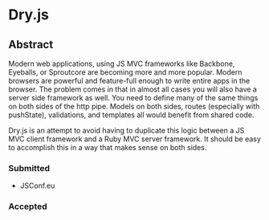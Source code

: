 # Dry.js

## Abstract

Modern web applications, using JS MVC frameworks like Backbone, Eyeballs, or Sproutcore are becoming more and more popular. Modern browsers are powerful and feature-full enough to write entire apps in the browser. The problem comes in that in almost all cases you will also have a server side framework as well. You need to define many of the same things on both sides of the http pipe. Models on both sides, routes (especially with pushState), validations, and templates all would benefit from shared code.

Dry.js is an attempt to avoid having to duplicate this logic between a JS MVC client framework and a Ruby MVC server framework. It should be easy to accomplish this in a way that makes sense on both sides.


### Submitted

* JSConf.eu

### Accepted